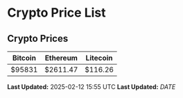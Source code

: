 # Crypto Price List

## Crypto Prices
| Bitcoin | Ethereum | Litecoin |
| ------- | -------- | -------- |
| $95831 | $2611.47 | $116.26 |
**Last Updated:** 2025-02-12 15:55 UTC
**Last Updated:** $DATE$
